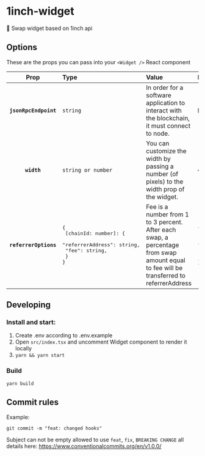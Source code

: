 # 1inch-widget

🧩 Swap widget based on 1inch api

## Options

These are the props you can pass into your `<Widget />` React component


|         Prop          | Type                                     | Value                                                                                                                                         | Default                          |
|:---------------------:|:-----------------------------------------|:----------------------------------------------------------------------------------------------------------------------------------------------|:---------------------------------|
| **`jsonRpcEndpoint`** | `string`                                 | In order for a software application to interact with the blockchain, it must connect to node.                                                 | http://localhost:8545/           |
| **`width`**           | `string or number`                       | You can customize the width by passing a number (of pixels) to the width prop of the widget.                                                  | `418`                            |
| **`referrerOptions`** | <pre>{<br>  [chainId: number]: {<br>    "referrerAddress": string,<br>    "fee": string,<br>  }<br>}</pre>| Fee is a number from 1 to 3 percent. <br/> After each swap, a percentage from swap amount equal to fee will be transferred to referrerAddress | <pre>{<br>  1: {<br>    "referrerAddress": "",<br>    "fee": "",<br>  }<br>}</pre> |

## Developing

### Install and start:

1. Create .env according to .env.example
2. Open ```src/index.tsx``` and uncomment Widget component to render it locally
3. ```yarn && yarn start```

### Build
```yarn build```

## Commit rules

Example:

```shell
git commit -m "feat: changed hooks"
```

Subject can not be empty allowed to use `feat`, `fix`, `BREAKING CHANGE` all details here:
https://www.conventionalcommits.org/en/v1.0.0/
